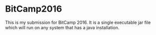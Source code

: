 # BitCamp2016
This is my submission for BitCamp 2016. It is a single executable jar file which will run on any system that has a java installation. 

